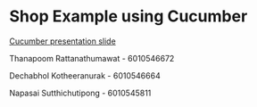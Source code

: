 # Shop Example using Cucumber

[Cucumber presentation slide](https://github.com/ladyusa/cucumber-atm/blob/master/cucumber.pdf)

Thanapoom Rattanathumawat - 6010546672

Dechabhol Kotheeranurak   - 6010546664

Napasai Sutthichutipong   - 6010545811
